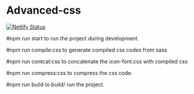 # Advanced-css
[![Netlify Status](https://api.netlify.com/api/v1/badges/b42baa06-66f9-4cf4-8c06-8a70b75a5b98/deploy-status)](https://app.netlify.com/sites/meta-page/deploys)


#npm run start
  to run the project during development.
  
  #npm run compile:css
   to generate compiled css codes from sass
   
   #npm run contcat:css
    to concatenate the icon-font.css with compiled css
    
  #npm run compress:css
    to compress the css code.
   
   #npm run build
    to build/ run the project.
    
